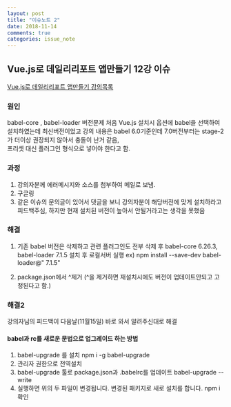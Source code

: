 ```yaml
---
layout: post
title: "이슈노트 2"
date: 2018-11-14
comments: true
categories: issue_note
---
```


## Vue.js로 데일리리포트 앱만들기 12강 이슈

[Vue.js로 데일리리포트 앱만들기 강의목록 ](https://programmers.co.kr/learn/courses/4672#curriculum)

### 원인

babel-core , babel-loader 버전문제
처음 Vue.js 설치시 옵션에 babel을 선택하여 설치하였는데 최신버전이었고
강의 내용은 babel 6.0기준인데 7.0버전부터는 stage-2가 더이상 권장되지 않아서 충돌이 난거 같음,  
프리셋 대신 플러그인 형식으로 넣어야 한다고 함.

### 과정

1. 강의자분께 에러메시지와 소스를 첨부하여 메일로 보냄.
2. 구글링
3. 같은 이슈의 문의글이 있어서 댓글을 보니 강의자분이 해당버전에 맞게 설치하라고 피드백주심,
   하지만 현재 설치된 버전이 높아서 안될거라고는 생각을 못했음

### 해결

1.  기존 babel 버전은 삭제하고 관련 플러그인도 전부 삭제 후
    babel-core 6.26.3, babel-loader 7.1.5 설치 후 로컬서버 실행
    ex) npm install --save-dev babel-loader@" 7.1.5"

2.  package.json에서 ^제거 (^을 제거하면 재설치시에도 버전이 업데이트안되고 고정된다고 함.)

### 해결2

강의자님의 피드백이 다음날(11월15일) 바로 와서 알려주신대로 해결

#### babel과 rc를 새로운 문법으로 업그레이드 하는 방법

1. babel-upgrade 를 설치
   npm i -g babel-upgrade
2. 관리자 권한으로 전역설치
3. babel-upgrade 툴로 package.json과 .babelrc를 업데이트
   babel-upgrade --write
4. 실행하면 위의 두 파일이 변경됩니다.
   변경된 패키지로 새로 설치를 합니다.
   npm i
   확인
